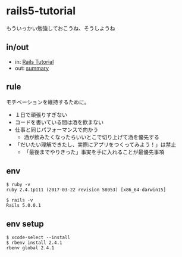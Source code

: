 # rails5-tutorial
もういっかい勉強しておこうね、そうしようね

## in/out

- in:  [Rails Tutorial](https://railstutorial.jp/chapters/beginning?version=5.0)
- out: [summary](https://github.com/shoota/rails5-tutorial/blob/summary/index.md)



## rule

モチベーションを維持するために。

* １日で頑張りすぎない
* コードを書いている間は酒を飲まない
* 仕事と同じパフォーマンスで向かう
  * 酒が飲みたくなったらいいとこで切り上げて酒を優先する
* 「だいたい理解できたし、実際にアプリをつくってみよう！」は禁止
  * 「最後までやりきった」事実を手に入れることが最優先事項

## env

```
$ ruby -v
ruby 2.4.1p111 (2017-03-22 revision 58053) [x86_64-darwin15]

$ rails -v
Rails 5.0.0.1
```

## env setup

```
$ xcode-select --install
$ rbenv install 2.4.1
rbenv global 2.4.1
```
